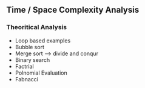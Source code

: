 ## Time / Space Complexity Analysis

### Theoritical Analysis
- 	Loop based examples
- Bubble sort
- Merge sort --> divide and conqur
- Binary search
- Factrial
- Polnomial Evaluation
- Fabnacci